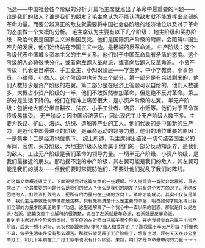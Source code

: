 毛选——中国社会各个阶级的分析
	开篇毛主席就点出了革命中最重要的问题——谁是我们的敌人？谁是我们的朋友？毛主席认为不能认清敌友就不能发挥出全部的革命力量。而要分辨真正的敌友就需要将中国社会各阶级的经济地位以及对于革命的态度做一个大概的分析。
	毛主席认为主要有以下几个阶级：
	地主阶级和买办阶级：政治代表是国家主义派和国民党。他们是国际资产阶级的附庸，会阻碍中国生产力的发展，他们始终站在帝国主义一边，是极端的反革命派。
	中产阶级：这个阶级代表中国城乡资本主义的生产关系。他们对于中国革命具有矛盾的态度。这个阶级的人必将很快分化，或者向左跑入革命派，或者向后跑入反革命派。
	小资产阶级：代表是自耕农、手工业主、小知识阶层——学生界、中小学教员、小事务员、小律师、小商人。这个阶级中也分为三个部分。第一部分是有余钱剩米的，他们人数较少是资产阶级的右翼。第二部分是在经济上答题可以自给的，他们人数甚多，大概占小资产阶级的一半，他们不敢贸然参加革命，但是绝不反对革命。第三部分是生活下降的。他们在精神上痛苦很大，是小资产阶级的左翼。
	半无产阶级：包括绝大部分半自耕农、贫农、小手工业者、店员、小贩等。他们对于革命宣传极易接受。
	无产阶级：因中国经济落后，因此现代工业无产阶级人数不多。主要为铁路、矿山、海运、纺织、造船等产业的工人。他们代表的是中国新的生产力，是近代中国最进步的阶级，是革命运动的领导力量。他们的地位重要的原因：一是集中；二是经济地位低下。
	综上所述，毛主席得出结论一切勾结帝国主义的军阀、官僚、买办阶级、大地主阶级以及附属于他们的一部分反动知识界，是我们的敌人。工业无产阶级是我们革命的领导力量。一切半无产阶级、小资产阶级，是我们最接近的朋友。那动摇不定的中产阶级，其右翼可能是我们的敌人，其左翼可能是我们的朋友——但我们要时常提防他们，不要让他们扰乱了我们的阵线。
	
	对这篇文章概述讲完了，下面说说我对这篇文章的一些理解。个人觉得第一篇就非常震撼，首先摆出了一个最重要的问题什么是我们的敌人？什么是我们的朋友？只有这个大方向对了，团结改团结的人，打败该打败的人，把所有的力量用在正确的方向上，革命才能成功。其实不仅仅是革命，我们生活中做任何事情都是这样，只有先搞清楚什么是主要的矛盾，明白如何才能发挥出我们全部的力量才能真正的事半功倍。这里还解释了一个我心中一直以来的困惑，那就是什么是左派/右派，这篇文章中也解释的很清楚，说白了左派就是革命派，右派就是反革命派。
	看到毛主席对各个阶级分类时，我不停的在对照自己属于哪个阶级。开始我感觉自己属于小资产阶级，后来一想不对呀，码农也能跟老师/律师/商人相提并论了？那我属于半无产阶级？好像也不算，似乎生活条件没有那么艰苦。那就只能是属于无产阶级了，想象也对，现在天天在办公室中打工，和几十年前在工厂打工似乎也没有什么区别。果然，咱们才是革命最中间的力量～～～
